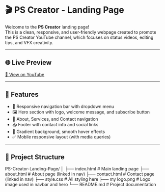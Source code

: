 # 🎬 PS Creator - Landing Page

Welcome to the **PS Creator** landing page!  
This is a clean, responsive, and user-friendly webpage created to promote the PS Creator YouTube channel, which focuses on status videos, editing tips, and VFX creativity.

---

## 🌐 Live Preview

[🔗 View on YouTube](https://youtube.com/c/PSCreator3)

---

## 🚀 Features

- 🔵 Responsive navigation bar with dropdown menu
- 🖼️ Hero section with logo, welcome message, and subscribe button
- 📱 About, Services, and Contact navigation
- 📥 Footer with contact info and social links
- 🎨 Gradient background, smooth hover effects
- ✅ Mobile responsive layout (with media queries)

---

## 📁 Project Structure
PS-Creator-Landing-Page/
│
├── index.html # Main landing page
├── about.html # About page (linked in nav)
├── contact.html # Contact page (linked in nav)
├── style.css # All styling here
├── my logo.png # Logo image used in navbar and hero
└── README.md # Project documentation
